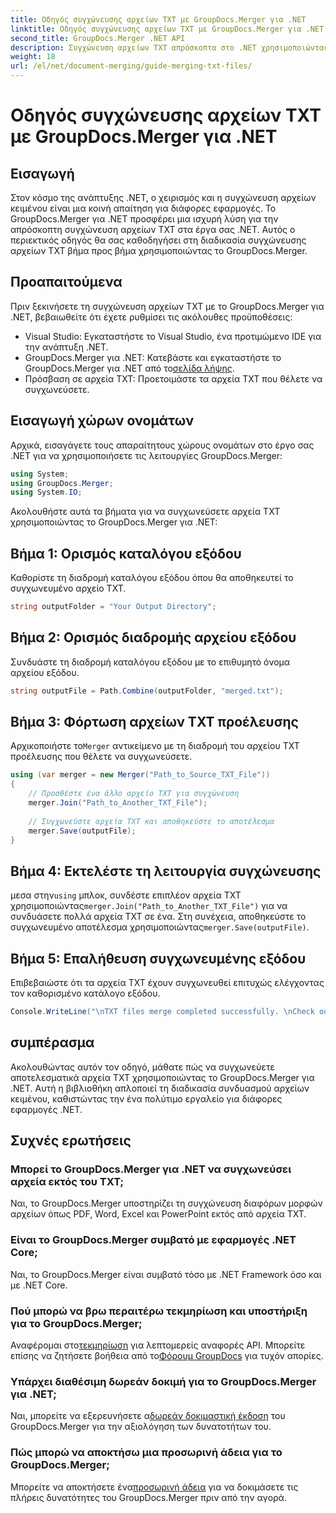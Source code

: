 ```yaml
---
title: Οδηγός συγχώνευσης αρχείων TXT με GroupDocs.Merger για .NET
linktitle: Οδηγός συγχώνευσης αρχείων TXT με GroupDocs.Merger για .NET
second_title: GroupDocs.Merger .NET API
description: Συγχώνευση αρχείων TXT απρόσκοπτα στο .NET χρησιμοποιώντας το GroupDocs.Merger. Οδηγός βήμα προς βήμα για προγραμματιστές. Τεκμηρίωση και υποστήριξη διαθέσιμη.
weight: 18
url: /el/net/document-merging/guide-merging-txt-files/
---
```


# Οδηγός συγχώνευσης αρχείων TXT με GroupDocs.Merger για .NET

## Εισαγωγή
Στον κόσμο της ανάπτυξης .NET, ο χειρισμός και η συγχώνευση αρχείων κειμένου είναι μια κοινή απαίτηση για διάφορες εφαρμογές. Το GroupDocs.Merger για .NET προσφέρει μια ισχυρή λύση για την απρόσκοπτη συγχώνευση αρχείων TXT στα έργα σας .NET. Αυτός ο περιεκτικός οδηγός θα σας καθοδηγήσει στη διαδικασία συγχώνευσης αρχείων TXT βήμα προς βήμα χρησιμοποιώντας το GroupDocs.Merger.
## Προαπαιτούμενα
Πριν ξεκινήσετε τη συγχώνευση αρχείων TXT με το GroupDocs.Merger για .NET, βεβαιωθείτε ότι έχετε ρυθμίσει τις ακόλουθες προϋποθέσεις:
- Visual Studio: Εγκαταστήστε το Visual Studio, ένα προτιμώμενο IDE για την ανάπτυξη .NET.
-  GroupDocs.Merger για .NET: Κατεβάστε και εγκαταστήστε το GroupDocs.Merger για .NET από το[σελίδα λήψης](https://releases.groupdocs.com/merger/net/).
- Πρόσβαση σε αρχεία TXT: Προετοιμάστε τα αρχεία TXT που θέλετε να συγχωνεύσετε.

## Εισαγωγή χώρων ονομάτων
Αρχικά, εισαγάγετε τους απαραίτητους χώρους ονομάτων στο έργο σας .NET για να χρησιμοποιήσετε τις λειτουργίες GroupDocs.Merger:
```csharp
using System; 
using GroupDocs.Merger;
using System.IO;
```

Ακολουθήστε αυτά τα βήματα για να συγχωνεύσετε αρχεία TXT χρησιμοποιώντας το GroupDocs.Merger για .NET:
## Βήμα 1: Ορισμός καταλόγου εξόδου
Καθορίστε τη διαδρομή καταλόγου εξόδου όπου θα αποθηκευτεί το συγχωνευμένο αρχείο TXT.
```csharp
string outputFolder = "Your Output Directory";
```
## Βήμα 2: Ορισμός διαδρομής αρχείου εξόδου
Συνδυάστε τη διαδρομή καταλόγου εξόδου με το επιθυμητό όνομα αρχείου εξόδου.
```csharp
string outputFile = Path.Combine(outputFolder, "merged.txt");
```
## Βήμα 3: Φόρτωση αρχείων TXT προέλευσης
 Αρχικοποιήστε το`Merger` αντικείμενο με τη διαδρομή του αρχείου TXT προέλευσης που θέλετε να συγχωνεύσετε.
```csharp
using (var merger = new Merger("Path_to_Source_TXT_File"))
{
    // Προσθέστε ένα άλλο αρχείο TXT για συγχώνευση
    merger.Join("Path_to_Another_TXT_File");
    
    // Συγχωνεύστε αρχεία TXT και αποθηκεύστε το αποτέλεσμα
    merger.Save(outputFile);
}
```
## Βήμα 4: Εκτελέστε τη λειτουργία συγχώνευσης
 μεσα στην`using` μπλοκ, συνδέστε επιπλέον αρχεία TXT χρησιμοποιώντας`merger.Join("Path_to_Another_TXT_File")` για να συνδυάσετε πολλά αρχεία TXT σε ένα. Στη συνέχεια, αποθηκεύστε το συγχωνευμένο αποτέλεσμα χρησιμοποιώντας`merger.Save(outputFile)`.
## Βήμα 5: Επαλήθευση συγχωνευμένης εξόδου
Επιβεβαιώστε ότι τα αρχεία TXT έχουν συγχωνευθεί επιτυχώς ελέγχοντας τον καθορισμένο κατάλογο εξόδου.
```csharp
Console.WriteLine("\nTXT files merge completed successfully. \nCheck output in {0}", outputFolder);
```

## συμπέρασμα
Ακολουθώντας αυτόν τον οδηγό, μάθατε πώς να συγχωνεύετε αποτελεσματικά αρχεία TXT χρησιμοποιώντας το GroupDocs.Merger για .NET. Αυτή η βιβλιοθήκη απλοποιεί τη διαδικασία συνδυασμού αρχείων κειμένου, καθιστώντας την ένα πολύτιμο εργαλείο για διάφορες εφαρμογές .NET.

## Συχνές ερωτήσεις
### Μπορεί το GroupDocs.Merger για .NET να συγχωνεύσει αρχεία εκτός του TXT;
Ναι, το GroupDocs.Merger υποστηρίζει τη συγχώνευση διαφόρων μορφών αρχείων όπως PDF, Word, Excel και PowerPoint εκτός από αρχεία TXT.
### Είναι το GroupDocs.Merger συμβατό με εφαρμογές .NET Core;
Ναι, το GroupDocs.Merger είναι συμβατό τόσο με .NET Framework όσο και με .NET Core.
### Πού μπορώ να βρω περαιτέρω τεκμηρίωση και υποστήριξη για το GroupDocs.Merger;
 Αναφέρομαι στο[τεκμηρίωση](https://tutorials.groupdocs.com/merger/net/) για λεπτομερείς αναφορές API. Μπορείτε επίσης να ζητήσετε βοήθεια από το[Φόρουμ GroupDocs](https://forum.groupdocs.com/c/merger/32) για τυχόν απορίες.
### Υπάρχει διαθέσιμη δωρεάν δοκιμή για το GroupDocs.Merger για .NET;
 Ναι, μπορείτε να εξερευνήσετε α[δωρεάν δοκιμαστική έκδοση](https://releases.groupdocs.com/) του GroupDocs.Merger για την αξιολόγηση των δυνατοτήτων του.
### Πώς μπορώ να αποκτήσω μια προσωρινή άδεια για το GroupDocs.Merger;
 Μπορείτε να αποκτήσετε ένα[προσωρινή άδεια](https://purchase.groupdocs.com/temporary-license/) για να δοκιμάσετε τις πλήρεις δυνατότητες του GroupDocs.Merger πριν από την αγορά.